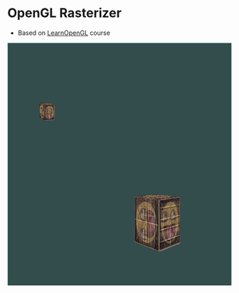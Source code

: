 # OpenGL Rasterizer

* Based on [LearnOpenGL](https://learnopengl.com/) course

![Screenshot of program running](./screenshots/s1.png)
